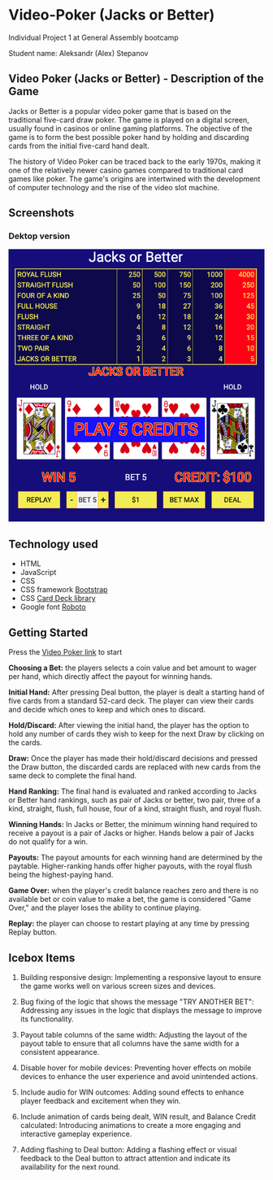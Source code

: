 # Video-Poker (Jacks or Better)
Individual Project 1 at General Assembly bootcamp

Student name: Aleksandr (Alex) Stepanov

## Video Poker (Jacks or Better) - Description of the Game

Jacks or Better is a popular video poker game that is based on the traditional five-card draw poker. The game is played on a digital screen, usually found in casinos or online gaming platforms. The objective of the game is to form the best possible poker hand by holding and discarding cards from the initial five-card hand dealt.

The history of Video Poker can be traced back to the early 1970s, making it one of the relatively newer casino games compared to traditional card games like poker. The game's origins are intertwined with the development of computer technology and the rise of the video slot machine.

## Screenshots

### Dektop version
![Video Poker Desktop](/assets/Jacks%20or%20Better%20desktop.png)

## Technology used
- HTML
- JavaScript
- CSS
- CSS framework [Bootstrap](https://getbootstrap.com/docs/5.3/getting-started/introduction/)
- CSS [Card Deck library](css/card-library/css/cardstarter.css)
- Google font [Roboto](https://fonts.google.com/specimen/Roboto)

## Getting Started

Press the [Video Poker link](https://stepanovcodes.github.io/video-poker/) to start

__Choosing a Bet:__ the players selects a coin value and bet amount to wager per hand, which directly affect the payout for winning hands.

__Initial Hand:__ After pressing Deal button, the player is dealt a starting hand of five cards from a standard 52-card deck. The player can view their cards and decide which ones to keep and which ones to discard.

__Hold/Discard:__ After viewing the initial hand, the player has the option to hold any number of cards they wish to keep for the next Draw by clicking on the cards.

__Draw:__ Once the player has made their hold/discard decisions and pressed the Draw button, the discarded cards are replaced with new cards from the same deck to complete the final hand.

__Hand Ranking:__ The final hand is evaluated and ranked according to Jacks or Better hand rankings, such as pair of Jacks or better, two pair, three of a kind, straight, flush, full house, four of a kind, straight flush, and royal flush.

__Winning Hands:__ In Jacks or Better, the minimum winning hand required to receive a payout is a pair of Jacks or higher. Hands below a pair of Jacks do not qualify for a win.

__Payouts:__ The payout amounts for each winning hand are determined by the paytable. Higher-ranking hands offer higher payouts, with the royal flush being the highest-paying hand.

__Game Over:__ when the player's credit balance reaches zero and there is no available bet or coin value to make a bet, the game is considered "Game Over," and the player loses the ability to continue playing.

__Replay:__ the player can choose to restart playing at any time by pressing Replay button.

## Icebox Items

1. Building responsive design: Implementing a responsive layout to ensure the game works well on various screen sizes and devices.

2. Bug fixing of the logic that shows the message "TRY ANOTHER BET": Addressing any issues in the logic that displays the message to improve its functionality.

3. Payout table columns of the same width: Adjusting the layout of the payout table to ensure that all columns have the same width for a consistent appearance.

4. Disable hover for mobile devices: Preventing hover effects on mobile devices to enhance the user experience and avoid unintended actions.

5. Include audio for WIN outcomes: Adding sound effects to enhance player feedback and excitement when they win.

6. Include animation of cards being dealt, WIN result, and Balance Credit calculated: Introducing animations to create a more engaging and interactive gameplay experience.

7. Adding flashing to Deal button: Adding a flashing effect or visual feedback to the Deal button to attract attention and indicate its availability for the next round.


